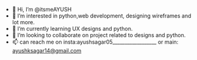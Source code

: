 - 👋 Hi, I’m @itsmeAYUSH
- 👀 I’m interested in python,web development, designing wireframes and lot more.
- 🌱 I’m currently learning UX designs and python.
- 💞️ I’m looking to collaborate on project related to designs and python.
- 📫 can reach me on insta:ayushsagar05__________________ or main: ayushksagar14@gmail.com

<!---
itsmeAYUSH/itsmeAYUSH is a ✨ special ✨ repository because its `README.md` (this file) appears on your GitHub profile.
You can click the Preview link to take a look at your changes.
--->
